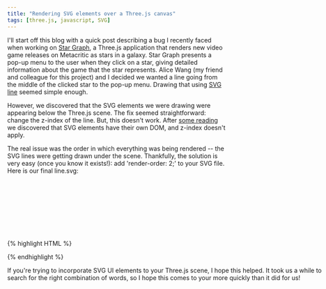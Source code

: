 ```yaml
---
title: "Rendering SVG elements over a Three.js canvas"
tags: [three.js, javascript, SVG]
---
```


I'll start off this blog with a quick post describing a bug I recently faced when working on [Star Graph](http://jmecom.github.io/GameUniverse), a Three.js application that renders new video game releases on Metacritic as stars in a galaxy. Star Graph presents a pop-up menu to the user when they click on a star, giving detailed information about the game that the star represents. Alice Wang (my friend and colleague for this project) and I decided we wanted a line going from the middle of the clicked star to the pop-up menu. Drawing that using [SVG line](http://www.w3schools.com/svg/svg_line.asp) seemed simple enough.

However, we discovered that the SVG elements we were drawing were appearing below the Three.js scene. The fix seemed straightforward: change the z-index of the line. But, this doesn't work. After [some reading](http://www.w3.org/Graphics/SVG/IG/resources/svgprimer.html#SVG_in_HTML) we discovered that SVG elements have their own DOM, and z-index doesn't apply. 

The real issue was the order in which everything was being rendered -- the SVG lines were getting drawn under the scene. Thankfully, the solution is very easy (once you know it exists!): add 'render-order: 2;' to your SVG file. Here is our final line.svg:

{% highlight HTML %}
<svg id="svgTag" version="1.1" xmlns="http://www.w3.org/2000/svg">
  <style>
    line {
      render-order: 2;
      stroke-width: 2;
      fill: #ffffff;
      stroke: #ffffff;
      position: fixed;
      stroke-linecap: round;
      stroke-opacity:0.75;
    }
  </style>
  <line id="line" x1="0" x2="0" y1="0" y2="0"/>
</svg>
{% endhighlight %}

If you're trying to incorporate SVG UI elements to your Three.js scene, I hope this helped. It took us a while to search for the right combination of words, so I hope this comes to your more quickly than it did for us! 

